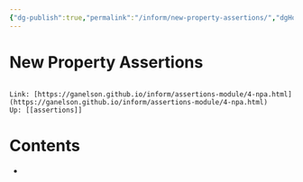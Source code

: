 ```yaml
---
{"dg-publish":true,"permalink":"/inform/new-property-assertions/","dgHomeLink":true,"dgPassFrontmatter":false}
---
```


# New Property Assertions
```ad-info

Link: [https://ganelson.github.io/inform/assertions-module/4-npa.html](https://ganelson.github.io/inform/assertions-module/4-npa.html)
Up: [[assertions]]
```

# Contents
- 